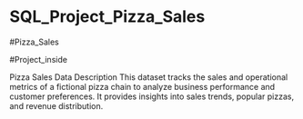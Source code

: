 # SQL_Project_Pizza_Sales

#Pizza_Sales

#Project_inside

Pizza Sales Data Description
This dataset tracks the sales and operational metrics of a fictional pizza chain to analyze business performance and customer preferences. 
It provides insights into sales trends, popular pizzas, and revenue distribution.
